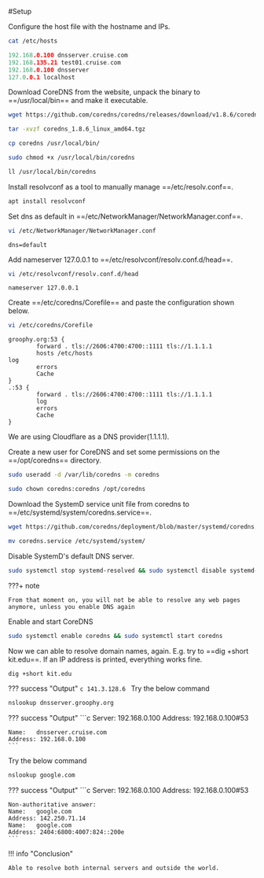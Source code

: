 #Setup

Configure the host file with the hostname and IPs.

``` bash
cat /etc/hosts
```

```c
192.168.0.100 dnsserver.cruise.com
192.168.135.21 test01.cruise.com
192.168.0.100 dnsserver
127.0.0.1 localhost
```
Download CoreDNS from the website, unpack the binary to ==/usr/local/bin== and make it executable.

```bash 
wget https://github.com/coredns/coredns/releases/download/v1.8.6/coredns_1.8.6_linux_amd64.tgz  
```
``` bash 
tar -xvzf coredns_1.8.6_linux_amd64.tgz
```
``` bash
cp coredns /usr/local/bin/
```
``` bash
sudo chmod +x /usr/local/bin/coredns
```
``` bash
ll /usr/local/bin/coredns
```
Install resolvconf as a tool to manually manage ==/etc/resolv.conf==.

``` bash
apt install resolvconf
```
Set dns as default in ==/etc/NetworkManager/NetworkManager.conf==.

``` bash
vi /etc/NetworkManager/NetworkManager.conf
```
```
dns=default
```
Add nameserver 127.0.0.1 to ==/etc/resolvconf/resolv.conf.d/head==.

``` bash
vi /etc/resolvconf/resolv.conf.d/head
```
```
nameserver 127.0.0.1
```
Create ==/etc/coredns/Corefile== and paste the configuration shown below. 

```bash
vi /etc/coredns/Corefile
```
```
groophy.org:53 {
    	forward . tls://2606:4700:4700::1111 tls://1.1.1.1
    	hosts /etc/hosts
log
    	errors
    	Cache
}
.:53 {
    	forward . tls://2606:4700:4700::1111 tls://1.1.1.1
    	log
    	errors
    	Cache
}
```
We are using Cloudflare as a DNS provider(1.1.1.1).

Create a new user for CoreDNS and set some permissions on the ==/opt/coredns== directory.

```bash
sudo useradd -d /var/lib/coredns -m coredns
```
```bash
sudo chown coredns:coredns /opt/coredns
```
Download the SystemD service unit file from coredns to ==/etc/systemd/system/coredns.service==.

```bash
wget https://github.com/coredns/deployment/blob/master/systemd/coredns.service   
```
```bash
mv coredns.service /etc/systemd/system/
```
Disable SystemD's default DNS server.

```bash
sudo systemctl stop systemd-resolved && sudo systemctl disable systemd-resolved
```
???+ note

    From that moment on, you will not be able to resolve any web pages anymore, unless you enable DNS again

Enable and start CoreDNS

```bash
sudo systemctl enable coredns && sudo systemctl start coredns
```
Now we can able to resolve domain names, again. E.g. try to ==dig +short kit.edu==. If an IP address is printed, everything works fine.

```bash
dig +short kit.edu
```
??? success "Output"
    ```c
    141.3.128.6
    ```
Try the below command
```bash
nslookup dnsserver.groophy.org
```
??? success "Output"
    ```c
    Server:         192.168.0.100
    Address:        192.168.0.100#53

    Name:   dnsserver.cruise.com
    Address: 192.168.0.100
    ```
Try the below command
```bash
nslookup google.com
```
??? success "Output"
    ```c 
    Server:         192.168.0.100
    Address:        192.168.0.100#53

    Non-authoritative answer:
    Name:   google.com
    Address: 142.250.71.14
    Name:   google.com
    Address: 2404:6800:4007:824::200e
    ```

!!! info "Conclusion"
        
    Able to resolve both internal servers and outside the world.
